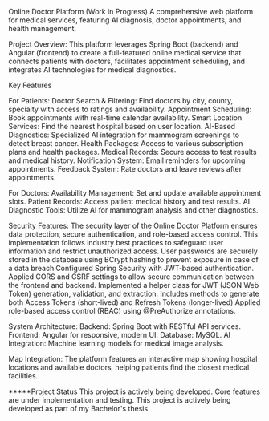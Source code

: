 Online Doctor Platform (Work in Progress) 
A comprehensive web platform for medical services, featuring AI diagnosis, doctor appointments, and health management.

Project Overview: 
This platform leverages Spring Boot (backend) and Angular (frontend) to create a full-featured online medical service that connects patients with doctors, facilitates appointment scheduling, and integrates AI technologies for medical diagnostics.

Key Features

For Patients: 
Doctor Search & Filtering: Find doctors by city, county, specialty with access to ratings and availability.
Appointment Scheduling: Book appointments with real-time calendar availability.
Smart Location Services: Find the nearest hospital based on user location.
AI-Based Diagnostics: Specialized AI integration for mammogram screenings to detect breast cancer.
Health Packages: Access to various subscription plans and health packages.
Medical Records: Secure access to test results and medical history.
Notification System: Email reminders for upcoming appointments.
Feedback System: Rate doctors and leave reviews after appointments.

For Doctors:
Availability Management: Set and update available appointment slots.
Patient Records: Access patient medical history and test results.
AI Diagnostic Tools: Utilize AI for mammogram analysis and other diagnostics.

Security Features:
The security layer of the Online Doctor Platform ensures data protection, secure authentication, and role-based access control. This implementation follows industry best practices to safeguard user information and restrict unauthorized access. User passwords are securely stored in the database using BCrypt hashing to prevent exposure in case of a data breach.Configured Spring Security with JWT-based authentication. Applied CORS and CSRF settings to allow secure communication between the frontend and backend. Implemented a helper class for JWT (JSON Web Token) generation, validation, and extraction. Includes methods to generate both Access Tokens (short-lived) and Refresh Tokens (longer-lived).Applied role-based access control (RBAC) using @PreAuthorize annotations.

System Architecture:
Backend: Spring Boot with RESTful API services.
Frontend: Angular for responsive, modern UI.
Database: MySQL.
AI Integration: Machine learning models for medical image analysis.

Map Integration:
The platform features an interactive map showing hospital locations and available doctors, helping patients find the closest medical facilities.

*****Project Status
This project is actively being developed. Core features are under implementation and testing.  This project is actively being developed as part of my Bachelor's thesis
